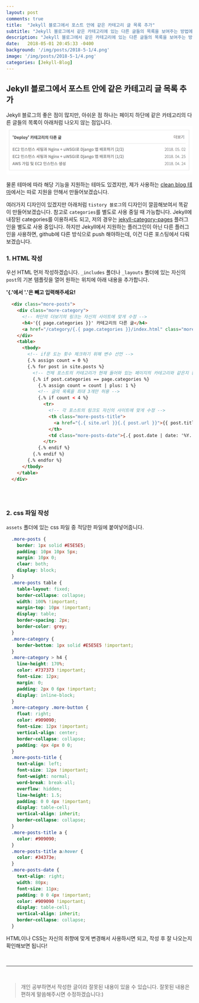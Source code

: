 ```yaml
---
layout: post
comments: true
title:  "Jekyll 블로그에서 포스트 안에 같은 카테고리 글 목록 추가"
subtitle: "Jekyll 블로그에서 같은 카테고리에 있는 다른 글들의 목록을 보여주는 방법에 대해서 다룹니다."
description: "Jekyll 블로그에서 같은 카테고리에 있는 다른 글들의 목록을 보여주는 방법에 대해서 다룹니다."
date:   2018-05-01 20:45:33 -0400
background: '/img/posts/2018-5-1/4.png'
image: '/img/posts/2018-5-1/4.png'
categories: [Jekyll-Blog]
---
```



## Jekyll 블로그에서 포스트 안에 같은 카테고리 글 목록 추가
Jekyll 블로그의 좋은 점이 많지만, 아쉬운 점 하나는 페이지 하단에 같은 카테고리의 다른 글들의 목록이 아래처럼 나오지 않는 점입니다.
![그림4](/img/posts/2018-5-1/4.png)


물론 테마에 따라 해당 기능을 지원하는 테마도 있겠지만, 제가 사용하는 [clean blog 테마](https://github.com/BlackrockDigital/startbootstrap-clean-blog-jekyll)에서는 따로 지원을 안해서 만들어보겠습니다.

여러가지 디자인이 있겠지만 아래처럼 `tistory 블로그`의 디자인이 깔끔해보여서 똑같이 만들어보겠습니다. 참고로 `categories`를 별도로 사용 중일 때 가능합니다. Jekyll에 내장된 categories를 이용하셔도 되고, 저의 경우는 [jekyll-category-pages]( https://github.com/field-theory/jekyll-category-pages) 플러그인을 별도로 사용 중입니다. 하지만 Jekyll에서 지원하는 플러그인이 아닌 다른 플러그인을 사용하면, github에 다른 방식으로 push 해야하는데, 이건 다른 포스팅에서 다뤄보겠습니다.

### 1. HTML 작성
우선 HTML 먼저 작성하겠습니다. `_includes` 폴더나 `_layouts` 폴더에 있는 자신의 `post`의 기본 템플릿을 열어 원하는 위치에 아래 내용을 추가합니다.

**'{.'에서 '.'은 빼고 입력해주세요!**
```html
  <div class="more-posts">
    <div class="more-category">
      <!-- 하단의 더보기의 링크는 자신의 사이트에 맞게 수정 -->
      <h4>'{{ page.categories }}' 카테고리의 다른 글</h4>
      <a href="/category/{.{ page.categories }}/index.html" class="more-button">더보기</a>
    </div>
    <table>
      <tbody>
        <!-- if문 도는 횟수 체크하기 위해 변수 선언 -->
        {.% assign count = 0 %}
        {.% for post in site.posts %}
          <!-- 전체 포스트의 카테고리가 현재 들어와 있는 페이지의 카테고리와 같은지 판단-->
          {.% if post.categories == page.categories %}
            {.% assign count = count | plus: 1 %}
            <!-- 글의 목록을 최대 3개만 허용 -->
            {.% if count < 4 %}
              <tr>
                <!-- 각 포스트의 링크도 자신의 사이트에 맞게 수정 -->
                <th class="more-posts-title">
                  <a href="{.{ site.url }}{.{ post.url }}">{{ post.title }}</a>
                </th>
                <td class="more-posts-date">{.{ post.date | date: '%Y. %m. %d' }}</td>
              </tr>
            {.% endif %}
          {.% endif %}
        {.% endfor %}
      </tbody>
    </table>
  </div>
```
<br><br>

### 2. css 파일 작성
`assets` 폴더에 있는 css 파일 중 적당한 파일에 붙여넣어줍니다.
```css
  .more-posts {
    border: 1px solid #E5E5E5;
    padding: 10px 10px 5px;
    margin: 10px 0;
    clear: both;
    display: block;
  }
  .more-posts table {
    table-layout: fixed;
    border-collapse: collapse;
    width: 100% !important;
    margin-top: 10px !important;
    display: table;
    border-spacing: 2px;
    border-color: grey;
  }
  .more-category {
    border-bottom: 1px solid #E5E5E5 !important;
  }
  .more-category > h4 {
    line-height: 170%;
    color: #737373 !important;
    font-size: 12px;
    margin: 0;
    padding: 2px 0 6px !important;
    display: inline-block;
  }
  .more-category .more-button {
    float: right;
    color: #909090;
    font-size: 12px !important;
    vertical-align: center;
    border-collapse: collapse;
    padding: 4px 4px 0 0;
  }
  .more-posts-title {
    text-align: left;
    font-size: 12px !important;
    font-weight: normal;
    word-break: break-all;
    overflow: hidden;
    line-height: 1.5;
    padding: 0 0 4px !important;
    display: table-cell;
    vertical-align: inherit;
    border-collapse: collapse;
  }
  .more-posts-title a {
    color: #909090;
  }
  .more-posts-title a:hover {
    color: #34373e;
  }
  .more-posts-date {
    text-align: right;
    width: 80px;
    font-size: 11px;
    padding: 0 0 4px !important;
    color: #909090 !important;
    display: table-cell;
    vertical-align: inherit;
    border-collapse: collapse;
  }
```
HTML이나 CSS는 자신의 취향에 맞게 변경해서 사용하시면 되고, 작성 후 잘 나오는지 확인해보면 됩니다!


<br>

---------------------------------------------------------------------------------------
<br>



> 개인 공부하면서 작성한 글이라 잘못된 내용이 있을 수 있습니다. 잘못된 내용은 편하게 말씀해주시면 수정하겠습니다:)


<br>
